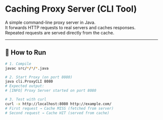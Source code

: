 # Caching Proxy Server (CLI Tool)

A simple command-line proxy server in Java.  
It forwards HTTP requests to real servers and caches responses.  
Repeated requests are served directly from the cache.

---

## 🚀 How to Run

```bash
# 1. Compile
javac src/*/*/*.java

# 2. Start Proxy (on port 8080)
java cli.ProxyCLI 8080
# Expected output:
# [INFO] Proxy Server started on port 8080

# 3. Test with curl
curl -x http://localhost:8080 http://example.com/
# First request → Cache MISS (fetched from server)
# Second request → Cache HIT (served from cache)
